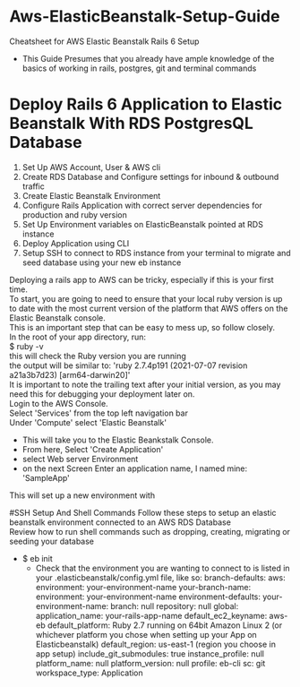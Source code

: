 # Aws-ElasticBeanstalk-Setup-Guide
Cheatsheet for AWS Elastic Beanstalk Rails 6 Setup </br>
- This Guide Presumes that you already have ample knowledge of the basics of working in rails, postgres, git and terminal commands

# Deploy Rails 6 Application to Elastic Beanstalk With RDS PostgresQL Database
  1) Set Up AWS Account, User & AWS cli
  2) Create RDS Database and Configure settings for inbound & outbound traffic
  3) Create Elastic Beanstalk Environment 
  4) Configure Rails Application with correct server dependencies for production and ruby version
  5) Set Up Environment variables on ElasticBeanstalk pointed at RDS instance
  6) Deploy Application using CLI
  7) Setup SSH to connect to RDS instance from your terminal to migrate and seed database using your new eb instance
  
Deploying a rails app to AWS can be tricky, especially if this is your first time. 
</br>
To start, you are going to need to ensure that your local ruby version is up to date with the most current version of the platform that AWS offers on the Elastic Beanstalk console. 
</br>
This is an important step that can be easy to mess up, so follow closely.
</br>
  In the root of your app directory, run: 
  </br>
  $ ruby -v
  </br>
  this will check the Ruby version you are running
  </br>
  the output will be similar to: 'ruby 2.7.4p191 (2021-07-07 revision a21a3b7d23) [arm64-darwin20]'
  </br>
  It is important to note the trailing text after your initial version, as you may need this for debugging your deployment later on.
  </br>
  Login to the AWS Console. 
  </br>
  Select 'Services' from the top left navigation bar
  </br>
  Under 'Compute' select 'Elastic Beanstalk'
  </br>
  - This will take you to the Elastic Beankstalk Console. 
  - From here, Select 'Create Application'
  - select Web server Environment 
  - on the next Screen Enter an application name, I named mine: 'SampleApp'
  
This will set up a new environment with  

#SSH Setup And Shell Commands
Follow these steps to setup an elastic beanstalk environment connected to an AWS RDS Database 
</br>
Review how to run shell commands such as dropping, creating, migrating or seeding your database 
  - $ eb init 
    - Check that the environment you are wanting to connect to is listed in your .elasticbeanstalk/config.yml file, like so:
      branch-defaults:
        aws:
          environment: your-environment-name
        your-branch-name:
          environment: your-environment-name
      environment-defaults:
        your-environment-name:
          branch: null
          repository: null
      global:
        application_name: your-rails-app-name
        default_ec2_keyname: aws-eb
        default_platform: Ruby 2.7 running on 64bit Amazon Linux 2 (or whichever platform you chose when setting up your App on Elasticbeanstalk)
        default_region: us-east-1 (region you choose in app setup)
        include_git_submodules: true
        instance_profile: null
        platform_name: null
        platform_version: null
        profile: eb-cli
        sc: git
        workspace_type: Application

